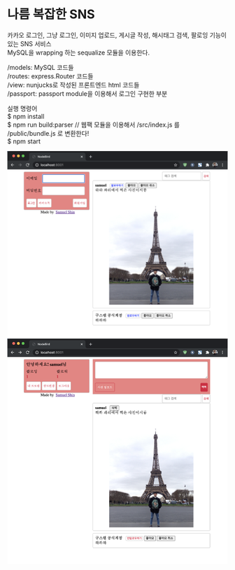 # 나름 복잡한 SNS

카카오 로그인, 그냥 로그인, 이미지 업로드, 게시글 작성, 해시태그 검색, 팔로잉 기능이 있는 SNS 서비스 <br>
MySQL을 wrapping 하는 sequalize 모듈을 이용한다. <br>


/models: MySQL 코드들 <br>
/routes: express.Router 코드들 <br>
/view: nunjucks로 작성된 프론트엔드 html 코드들 <br>
/passport: passport module을 이용해서 로그인 구현한 부분 <br>

실행 명령어 <br>
$ npm install <br>
$ npm run build:parser    // 웹팩 모듈을 이용해서 /src/index.js 를 /public/bundle.js 로 변환한다! <br>
$ npm start <br>

![nodebird](./screenshots/login.png) <br>
![nodebird](./screenshots/timeline.png)